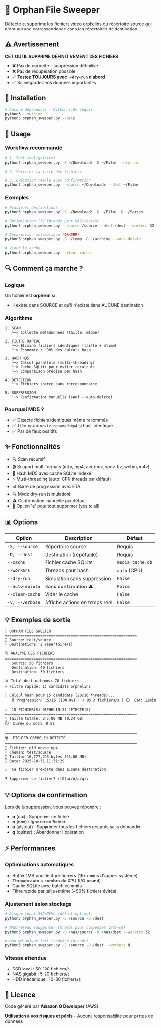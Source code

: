 # 🧹 Orphan File Sweeper

 Détecte et supprime les fichiers vidéo orphelins du répertoire source qui n'ont aucune correspondance dans les répertoires de destination.

## ⚠️ Avertissement

**CET OUTIL SUPPRIME DÉFINITIVEMENT DES FICHIERS**

- ❌ Pas de corbeille - suppression définitive
- ❌ Pas de récupération possible
- ✅ **Testez TOUJOURS avec `--dry-run` d'abord**
- ✅ Sauvegardez vos données importantes

## 🚀 Installation

```bash
# Aucune dépendance - Python 3.8+ requis
python3 --version
python3 orphan_sweeper.py --help
```

## 📖 Usage

### Workflow recommandé

```bash
# 1. Test (obligatoire)
python3 orphan_sweeper.py -S ~/Downloads -D ~/Films --dry-run

# 2. Vérifier la liste des fichiers

# 3. Exécution réelle avec confirmation
python3 orphan_sweeper.py --source ~/Downloads --dest ~/Films
```

### Exemples

```bash
# Plusieurs destinations
python3 orphan_sweeper.py -S ~/Downloads -D ~/Films -D ~/Series

# Optimisation (32 threads pour NAS/réseau)
python3 orphan_sweeper.py --source /source --dest /dest --workers 32

# Suppression automatique (DANGER)
python3 orphan_sweeper.py -S ~/temp -D ~/archive --auto-delete

# Vider le cache
python3 orphan_sweeper.py --clear-cache
```

## 🔍 Comment ça marche ?

### Logique

Un fichier est **orphelin** si :
- Il existe dans SOURCE et qu'il n'existe dans AUCUNE destination

### Algorithme

```
1. SCAN
   └─> Collecte métadonnées (taille, mtime)

2. FILTRE RAPIDE
   └─> Élimine fichiers identiques (taille + mtime)
   └─> Économie : ~90% des calculs hash

3. HASH MD5
   └─> Calcul parallèle (multi-threading)
   └─> Cache SQLite pour éviter recalculs
   └─> Comparaison précise par hash

4. DÉTECTION
   └─> Fichiers source sans correspondance

5. SUPPRESSION
   └─> Confirmation manuelle (sauf --auto-delete)
```

### Pourquoi MD5 ?

- ✅ Détecte fichiers identiques même renommés
- ✅ `film.mp4` = `movie_renamed.mp4` si hash identique
- ✅ Pas de faux positifs

## ✨ Fonctionnalités

- 🔍 Scan récursif
- 🎬 Support multi formats (mkv, mp4, avi, mov, wmv, flv, webm, m4v)
- 🔐 Hash MD5 avec cache SQLite indexé
- ⚡ Multi-threading (auto: CPU threads par défaut)
- 📊 Barre de progression avec ETA
- 🔍 Mode dry-run (simulation)
- ⚠️ Confirmation manuelle par défaut
- 🚀 Option 'a' pour tout supprimer (yes to all)

## 📊 Options

| Option | Description | Défaut |
|--------|-------------|--------|
| `-S, --source` | Répertoire source | Requis |
| `-D, --dest` | Destination (répétable) | Requis |
| `--cache` | Fichier cache SQLite | `media_cache.db` |
| `--workers` | Threads pour hash | `auto` (CPU) |
| `--dry-run` | Simulation sans suppression | `False` |
| `--auto-delete` | Sans confirmation ⚠️ | `False` |
| `--clear-cache` | Vider le cache | `False` |
| `-v, --verbose` | Affiche actions en temps réel | `False` |

## 💡 Exemples de sortie

```
🧹 ORPHAN FILE SWEEPER
============================================================
📂 Source: test/source
🎯 Destinations: 2 répertoire(s)

🔍 ANALYSE DES FICHIERS
============================================================
   Source: 50 fichiers
   Destination: 40 fichiers
   Destination: 30 fichiers

📊 Total destinations: 70 fichiers
⚡ Filtre rapide: 15 candidats orphelins

🔐 Calcul hash pour 15 candidats (20/16 threads)...
   ⏳ Progression: 15/15 (100.0%) | ⚡ 85.3 fichiers/s | ⏱️  ETA: 12min

⚠️  15 FICHIER(S) ORPHELIN(S) DÉTECTÉ(S)
============================================================
💾 Taille totale: 245.00 MB (0.24 GB)
⏱️  Durée du scan: 0.8s

────────────────────────────────────────────────────────────
🗑️  FICHIER ORPHELIN DÉTECTÉ
────────────────────────────────────────────────────────────
📄 Fichier: old_movie.mp4
📂 Chemin: test/source
💾 Taille: 16,777,216 bytes (16.00 MB)
📅 Date: 2025-10-31 11:31:29

⚠️  Ce fichier n'existe dans aucune destination.

❓ Supprimer ce fichier? ([O]ui/n/a/q): 
```

## 💡 Options de confirmation

Lors de la suppression, vous pouvez répondre :
- **o** (oui) : Supprimer ce fichier
- **n** (non) : Ignorer ce fichier
- **a** (all/tout) : Supprimer tous les fichiers restants sans demander
- **q** (quitter) : Abandonner l'opération

## ⚡ Performances

### Optimisations automatiques

- Buffer 1MB pour lecture fichiers (16x moins d'appels système)
- Threads auto = nombre de CPU (I/O bound)
- Cache SQLite avec batch commits
- Filtre rapide par taille+mtime (~90% fichiers évités)

### Ajustement selon stockage

```bash
# Disque local SSD/NVMe (défaut optimal)
python3 orphan_sweeper.py -S /source -D /dest

# NAS/réseau (augmenter threads pour compenser latence)
python3 orphan_sweeper.py -S /nas/source -D /nas/dest --workers 32

# HDD mécanique lent (réduire threads)
python3 orphan_sweeper.py -S /source -D /dest --workers 8
```

### Vitesse attendue

- SSD local : 50-100 fichiers/s
- NAS gigabit : 5-20 fichiers/s
- HDD mécanique : 10-30 fichiers/s

## 📄 Licence

Code généré par **Amazon Q Developer** (AWS).

**Utilisation à vos risques et périls** - Aucune responsabilité pour pertes de données.
